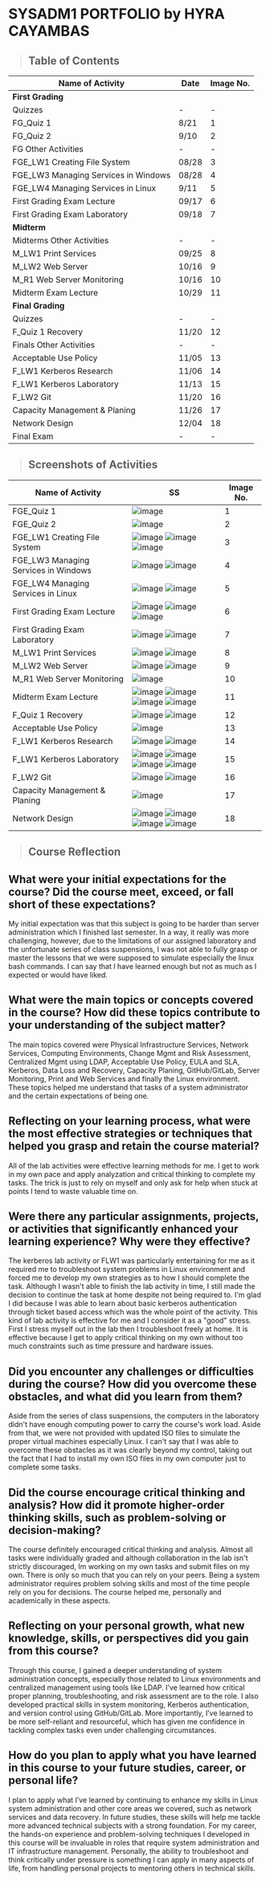 # SYSADM1 PORTFOLIO by HYRA CAYAMBAS

> ## **Table of Contents**
| Name of Activity | Date | Image No. |
| --- | --- | --- |
| **First Grading** |
| Quizzes | - | - |
| FG_Quiz 1 | 8/21 | 1 |
| FG_Quiz 2 | 9/10 | 2 |
| FG Other Activities | - | - |
| FGE_LW1 Creating File System | 08/28 | 3 |
| FGE_LW3 Managing Services in Windows | 08/28 | 4 |
| FGE_LW4 Managing Services in Linux | 9/11 | 5 |
| First Grading Exam Lecture | 09/17 | 6 |
| First Grading Exam Laboratory | 09/18 | 7 |
| **Midterm** |
| Midterms Other Activities | - | - |
| M_LW1 Print Services | 09/25 | 8 |
| M_LW2 Web Server | 10/16 | 9 |
| M_R1 Web Server Monitoring | 10/16 | 10 |
| Midterm Exam Lecture | 10/29 | 11 |
| **Final Grading** |
| Quizzes | - | - |
| F_Quiz 1 Recovery | 11/20 | 12 |
| Finals Other Activities | - | - |
| Acceptable Use Policy | 11/05 | 13 |
| F_LW1 Kerberos Research | 11/06 | 14 |
| F_LW1 Kerberos Laboratory | 11/13 | 15 |
| F_LW2 Git | 11/20 | 16 |
| Capacity Management & Planing | 11/26 | 17 |
| Network Design | 12/04 | 18 |
| Final Exam | - | - |

> ## Screenshots of Activities
| Name of Activity | SS | Image No. |
| --- | --- | --- |
| FGE_Quiz 1 | ![image](https://github.com/user-attachments/assets/e4daaa42-fbde-4fd1-9097-9dd9f77cad39) | 1 |
| FGE_Quiz 2 | ![image](https://github.com/user-attachments/assets/2167831b-71af-431a-9772-d2c7a39520c7) | 2 |
| FGE_LW1 Creating File System | ![image](https://github.com/user-attachments/assets/c04fc095-f952-43a0-b1cb-5a429595969f) ![image](https://github.com/user-attachments/assets/8741a2d2-4b0f-4917-ae9b-b4098f80badb) ![image](https://github.com/user-attachments/assets/3313b5e8-dc47-4509-9c8c-09153ab91bdf) | 3 |
| FGE_LW3 Managing Services in Windows | ![image](https://github.com/user-attachments/assets/1207874e-1a64-47a1-ad27-26f334588db7) ![image](https://github.com/user-attachments/assets/eee1e806-28c5-4264-8ba9-426cbc81ec58) | 4 |
| FGE_LW4 Managing Services in Linux | ![image](https://github.com/user-attachments/assets/455e86a5-af98-4600-be82-a790c4305f7f) ![image](https://github.com/user-attachments/assets/bd3cff03-0f87-4e44-a572-13f2f3b87bf7) | 5 |
| First Grading Exam Lecture | ![image](https://github.com/user-attachments/assets/37cecfd4-41e6-4c90-931f-2112d9b69795) ![image](https://github.com/user-attachments/assets/7f4b82f6-cc15-4877-8812-7e2a510a64ba) ![image](https://github.com/user-attachments/assets/04dfe771-4539-4df5-b3f1-4c5e178c31e8) | 6 |
| First Grading Exam Laboratory | ![image](https://github.com/user-attachments/assets/c919cbf2-bae0-4448-9b20-5f9769235e9c) ![image](https://github.com/user-attachments/assets/61bbe415-b742-4205-a325-2d49bc800ffb) | 7 |
| M_LW1 Print Services | ![image](https://github.com/user-attachments/assets/334aa98b-abca-4414-9999-ec2811a518c5) ![image](https://github.com/user-attachments/assets/90a0601d-5902-4375-ac6d-067dc39f6694) | 8 |
| M_LW2 Web Server | ![image](https://github.com/user-attachments/assets/832132b4-9e58-4dd6-817a-3643fe6b12f7) ![image](https://github.com/user-attachments/assets/b957bb33-f2cc-4857-8f63-d6b99e84ed44) | 9 |
| M_R1 Web Server Monitoring | ![image](https://github.com/user-attachments/assets/34f0568c-9cd0-41af-8e6e-d7f0b2d97a70) | 10 |
| Midterm Exam Lecture | ![image](https://github.com/user-attachments/assets/a98e16bb-893d-48c5-b13e-9c266b284c46) ![image](https://github.com/user-attachments/assets/850af674-9002-4c0f-b927-1fb027312976) ![image](https://github.com/user-attachments/assets/9315de66-4ed4-422c-8d7e-08c85f41a769) ![image](https://github.com/user-attachments/assets/7e693682-8152-4417-a63f-93139589349b) | 11 |
| F_Quiz 1 Recovery | ![image](https://github.com/user-attachments/assets/e7759384-77ae-429b-a56e-411ec1ace1f3) ![image](https://github.com/user-attachments/assets/c41a2b4b-1451-4ed3-83bf-5926b7abe5ac) | 12 |
| Acceptable Use Policy | ![image](https://github.com/user-attachments/assets/b3e44203-c387-4748-8874-27c9f03a9afb) | 13 |
| F_LW1 Kerberos Research | ![image](https://github.com/user-attachments/assets/28ea0b87-75b8-4389-933e-86b0b654d80f) ![image](https://github.com/user-attachments/assets/f319688d-5f64-427c-b69e-dee8c89b20d5) | 14 |
| F_LW1 Kerberos Laboratory | ![image](https://github.com/user-attachments/assets/adb5efde-e540-49be-920e-e0bb5e3d6f66) ![image](https://github.com/user-attachments/assets/0d1c57f0-89b7-4b87-895c-cd34cbd48411) ![image](https://github.com/user-attachments/assets/d17aec47-4968-4a89-a77b-6e5ae7cde2d3) ![image](https://github.com/user-attachments/assets/6f44c5d9-0d61-40bc-9445-5eaf11e47a0e) | 15 |
| F_LW2 Git | ![image](https://github.com/user-attachments/assets/9141b576-530e-4ff4-859a-d6c6ef6fa07b) ![image](https://github.com/user-attachments/assets/4cb53333-27d4-4423-b014-e2cca347cdbd) | 16 |
| Capacity Management & Planing  | ![image](https://github.com/user-attachments/assets/a41c229d-02a2-4817-8f01-e66d5957c749) | 17 |
| Network Design | ![image](https://github.com/user-attachments/assets/cd392295-7898-48e3-995c-20d6c1cdc43d) ![image](https://github.com/user-attachments/assets/d1e3071b-fd17-4345-88cd-acba2addc461) ![image](https://github.com/user-attachments/assets/581f0a05-71c7-4a1c-8781-339c8ec9b327) ![image](https://github.com/user-attachments/assets/15ad80c7-b5bc-4d02-8442-bb3592372d6b) | 18 |

> ## **Course Reflection**

**What were your initial expectations for the course? Did the course meet, exceed, or fall short of these expectations?**
-------------------------------------------------------------------------
My initial expectation was that this subject is going to be harder than server administration which I finished last semester. In a way, it really was more challenging, however, due to the limitations of our assigned laboratory and the unfortunate series of class suspensions,
I was not able to fully grasp or master the lessons that we were supposed to simulate especially the linux bash commands. I can say that I have learned enough but not as much as I expected or would have liked.

**What were the main topics or concepts covered in the course? How did these topics contribute to your understanding of the subject matter?**
-------------------------------------------------------------------------
The main topics covered were Physical Infrastructure Services, Network Services, Computing Environments, Change Mgmt and Risk Assessment, Centralized Mgmt using LDAP, Acceptable Use Policy, EULA and SLA, Kerberos, Data Loss and Recovery, Capacity Planing, GitHub/GitLab, Server Monitoring, Print and Web Services
and finally the Linux environment. These topics helped me understand that tasks of a system administrator and the certain expectations of being one.

**Reflecting on your learning process, what were the most effective strategies or techniques that helped you grasp and retain the course material?**
-------------------------------------------------------------------------
All of the lab activities were effective learning methods for me. I get to work in my own pace and apply analyzation and critical thinking to complete my tasks. The trick is just to rely on myself and only ask for help when stuck at points I tend to waste valuable time on.

**Were there any particular assignments, projects, or activities that significantly enhanced your learning experience? Why were they effective?**
-------------------------------------------------------------------------
The kerberos lab activity or FLW1 was particularly entertaining for me as it required me to troubleshoot system problems in Linux environment and forced me to develop my own strategies as to how I should complete the task. Although I wasn't able to finish the lab activity in time, I still made the decision to
continue the task at home despite not being required to. I'm glad I did because I was able to learn about basic kerberos authentication through ticket based access which was the whole point of the activity. This kind of lab activity is effective for me and I consider it as a "good" stress. First I stress myself out in the lab then I troubleshoot freely at home. It is effective because I get to apply critical thinking on my own without too much constraints such as time pressure and hardware issues.

**Did you encounter any challenges or difficulties during the course? How did you overcome these obstacles, and what did you learn from them?**
-------------------------------------------------------------------------
Aside from the series of class suspensions, the computers in the laboratory didn't have enough computing power to carry the course's work load. Aside from that, we were not provided with updated ISO files to simulate the proper virtual machines especially Linux. I can't say that I was able to overcome these obstacles
as it was clearly beyond my control, taking out the fact that I had to install my own ISO files in my own computer just to complete some tasks.

**Did the course encourage critical thinking and analysis? How did it promote higher-order thinking skills, such as problem-solving or decision-making?**
-------------------------------------------------------------------------
The course definitely encouraged critical thinking and analysis. Almost all tasks were individually graded and although collaboration in the lab isn't strictly discouraged, Im working on my own tasks and submit files on my own. There is only so much that you can rely on your peers. Being a system administrator
requires problem solving skills and most of the time people rely on you for decisions. The course helped me, personally and academically in these aspects.

**Reflecting on your personal growth, what new knowledge, skills, or perspectives did you gain from this course?**
-------------------------------------------------------------------------
Through this course, I gained a deeper understanding of system administration concepts, especially those related to Linux environments and centralized management using tools like LDAP. I’ve learned how critical proper planning, troubleshooting, and risk assessment are to the role. I also developed practical skills in system monitoring, Kerberos authentication, and version control using GitHub/GitLab. More importantly, I’ve learned to be more self-reliant and resourceful, which has given me confidence in tackling complex tasks even under challenging circumstances.

**How do you plan to apply what you have learned in this course to your future studies, career, or personal life?**
-------------------------------------------------------------------------
I plan to apply what I’ve learned by continuing to enhance my skills in Linux system administration and other core areas we covered, such as network services and data recovery. In future studies, these skills will help me tackle more advanced technical subjects with a strong foundation. For my career, the hands-on experience and problem-solving techniques I developed in this course will be invaluable in roles that require system administration and IT infrastructure management. Personally, the ability to troubleshoot and think critically under pressure is something I can apply in many aspects of life, from handling personal projects to mentoring others in technical skills.
